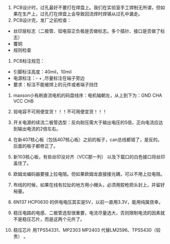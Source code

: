 1. PCB设计时，过孔最好不要打在焊盘上。我们在实验室手工焊制无所谓，但如果在生产上，过孔打在焊盘上会导致回流焊时焊锡从过孔中漏走。
1. PCB设计完，发厂之前检查：
- 丝印层标志（二极管、钽电容正负极是否做标志。多个插针、接口是否做了标志）
- 覆铜 
- 规则检查

1. PCB标注规范：
- 引脚标注高度：40mil，10mil
- 电源标注：- + ,尽量标注在端子旁边 
- 要求：标注不能被焊上的元件或者端子挡住 
   
1. maxson小有刷直流电机的码盘线序：电机轴朝左，从上到下为：GND CHA VCC CHB 

1. 钽电容不可用便宜货！！！不可用便宜货！！！ 

1. 开关电源的续流二极管选型：反向耐压需大于输出电压的5倍，正向电流应达到输出电流的2倍左右。

1. 在新407核心板（包括407核心板）之前的板子，can总线都错了，是反的。后面的板子都修正了。

1. 新103核心板，有些丝印没对齐（VCC那一列） 以及下载口的白色接口将丝印盖住了。

1. 欧姆龙编码器要接上拉电阻。但如果欧姆龙直接接光耦，可以不用上拉电阻。

1. 布线的时候，如果在线有拉扯的地方用小帽头，必须用胶枪把头封上，并留好裕量。

1. 6N137 HCP0630 的供电电压其实是5V，以前一直用3.3V，能用纯属侥幸。

1. 稳压电路的电感、二极管选型很重要，电流尽量选大，否则限制电流的因素就不是稳压芯片，而是这两个元件了。

1. 稳压芯片 用TPS54331、MP2303 MP2403 代替LM2596、TPS5430（较贵） 。
